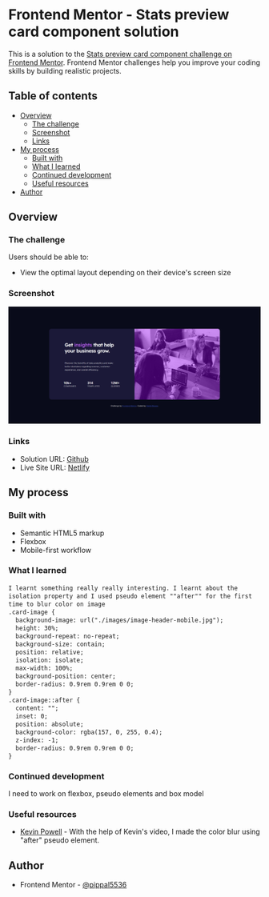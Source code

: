 # Frontend Mentor - Stats preview card component solution

This is a solution to the [Stats preview card component challenge on Frontend Mentor](https://www.frontendmentor.io/challenges/stats-preview-card-component-8JqbgoU62). Frontend Mentor challenges help you improve your coding skills by building realistic projects.

## Table of contents

- [Overview](#overview)
  - [The challenge](#the-challenge)
  - [Screenshot](#screenshot)
  - [Links](#links)
- [My process](#my-process)
  - [Built with](#built-with)
  - [What I learned](#what-i-learned)
  - [Continued development](#continued-development)
  - [Useful resources](#useful-resources)
- [Author](#author)

## Overview

### The challenge

Users should be able to:

- View the optimal layout depending on their device's screen size

### Screenshot

![](./screenshot/screencapture-darling-paletas-2041be-netlify-app-2022-09-10-05_59_16.png)

### Links

- Solution URL: [Github](https://github.com/pippal5536/front-end-mentor-stats-preview-card-component-main)
- Live Site URL: [Netlify](https://darling-paletas-2041be.netlify.app/)

## My process

### Built with

- Semantic HTML5 markup
- Flexbox
- Mobile-first workflow

### What I learned

```
I learnt something really really interesting. I learnt about the isolation property and I used pseudo element ""after"" for the first time to blur color on image
.card-image {
  background-image: url("./images/image-header-mobile.jpg");
  height: 30%;
  background-repeat: no-repeat;
  background-size: contain;
  position: relative;
  isolation: isolate;
  max-width: 100%;
  background-position: center;
  border-radius: 0.9rem 0.9rem 0 0;
}
.card-image::after {
  content: "";
  inset: 0;
  position: absolute;
  background-color: rgba(157, 0, 255, 0.4);
  z-index: -1;
  border-radius: 0.9rem 0.9rem 0 0;
}
```

### Continued development

I need to work on flexbox, pseudo elements and box model

### Useful resources

- [Kevin Powell](https://www.youtube.com/watch?v=lRPguPbovro&list=PLcz6t4PTWh2X7RuAgkVH5TItg8qF9I_iJ&index=108) - With the help of Kevin's video, I made the color blur using "after" pseudo element.

## Author

- Frontend Mentor - [@pippal5536](https://www.frontendmentor.io/profile/pippal5536)
